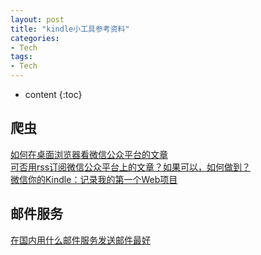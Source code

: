```yaml
---
layout: post
title: "kindle小工具参考资料"
categories: 
- Tech
tags:
- Tech
---
```


* content
{:toc}

## 爬虫
[如何在桌面浏览器看微信公众平台的文章](https://www.zhihu.com/question/21038468)  
[可否用rss订阅微信公众平台上的文章？如果可以，如何做到？](https://www.zhihu.com/question/21288524/answer/65384113)  
[微信你的Kindle：记录我的第一个Web项目](http://xun.im/2015/07/19/weixin-robot-vs-kindle/)  

## 邮件服务
[在国内用什么邮件服务发送邮件最好](https://www.zhihu.com/question/20329385)  
